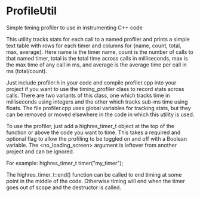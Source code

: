 # ProfileUtil
Simple timing profiler to use in instrumenting C++ code

This utility tracks stats for each call to a named profiler and prints a simple text table with rows for each timer and columns for {name, count, total, max, average}. Here name is the timer name, count is the number of calls to that named timer, total is the total time across calls in milliseconds, max is the max time of any call in ms, and average is the average time per call in ms (total/count).

Just include profiler.h in your code and compile profiler.cpp into your project if you want to use the timing_profiler class to record stats across calls. There are two variants of this class, one which tracks time in milliseconds using integers and the other which tracks sub-ms time using floats. The file profiler.cpp uses global variables for tracking stats, but they can be removed or moved elsewhere in the code in which this utility is used.

To use the profiler, just add a highres_timer_t object at the top of the function or above the code you want to time. This takes a required <name> and optional <enabled> flag to allow the profiling to be toggled on and off with a Boolean variable. The <no_loading_screen> argument is leftover from another project and can be ignored.

For example:
  highres_timer_t timer("my_timer");
  
The highres_timer_t::end() function can be called to end timing at some point in the middle of the code. Otherwise timing will end when the timer goes out of scope and the destructor is called.
